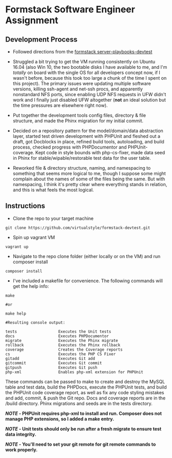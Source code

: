 # Formstack Software Engineer Assignment

## Development Process

- Followed directions from the [formstack server-playbooks-devtest](https://github.com/formstack/server-playbooks-devtest)

- Struggled a bit trying to get the VM running consistently on Ubuntu 16.04 (also Win 10, the two bootable disks I have available to me, and I'm *totally* on board with the single OS for all developers concept now, if I wasn't before, because this took too large a chunk of the time I spent on this project). The primary issues were updating multiple software versions, killing ssh-agent and net-ssh procs, and apparently nonstandard NFS ports, since enabling UDP NFS requests in UFW didn't work and I finally just disabled UFW altogether (**not** an ideal solution but the time pressures are elsewhere right now).

- Put together the development tools config files, directory & file structure, and made the Phinx migration for my initial commit.

- Decided on a repository pattern for the model/domain/data abstraction layer, started test driven development with PHPUnit and fleshed out a draft, got Docblocks in place, refined build tools, autoloading, and build process, checked progress with PHPDocumentor and PHPUnit-coverage. Kept code in style bounds with php-cs-fixer, made data seed in Phinx for stable/wipable/restorable test data for the user table.

- Reworked file & directory structure, naming, and namespacing to something that seems more logical to me, though I suppose some might complain about the names of some of the files being the same. But with namespacing, I think it's pretty clear where everything stands in relation, and this is what feels the most logical.

## Instructions

- Clone the repo to your target machine

```
git clone https://github.com/virtualstyle/formstack-devtest.git
```
- Spin up vagrant VM

```
vagrant up
```
- Navigate to the repo clone folder (either locally or on the VM) and run composer install

```
composer install
```
- I've included a makefile for convenience. The following commands will get the help info:

```
make

#or

make help

#Resulting console output:

tests                  Executes the Unit tests
docs                   Executes PHPDocumentor
migrate                Executes the Phinx migrate
rollback               Executes the Phinx rollback
coverage               Creates the Coverage reports
cs                     Executes the PHP CS Fixer
gitadd                 Executes Git add
gitcommit              Executes Git commit
gitpush                Executes Git push
php-xml                Enables php-xml extension for PHPUnit
```

These commands can be passed to make to create and destroy the MySQL table and test data, build the PHPDocs, execute the PHPUnit tests, and build the PHPUnit code coverage report, as well as fix any code styling mistakes and add, commit, & push the Git repo. Docs and coverage reports are in the /build directory. Phinx migrations and seeds are in the tests directory.

***NOTE* - PHPUnit requires php-xml to install and run. Composer does not manage PHP extensions, so I added a make entry.**

***NOTE* - Unit tests should only be run after a fresh migrate to ensure test data integrity.**

***NOTE* - You'll need to set your git remote for git remote commands to work properly.**
